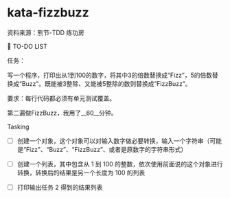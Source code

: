 # kata-fizzbuzz
资料来源：熊节-TDD 练功房

📌 TO-DO LIST

任务：

写一个程序，打印出从1到100的数字，将其中3的倍数替换成“Fizz”，5的倍数替换成“Buzz”。既能被3整除、又能被5整除的数则替换成“FizzBuzz”。

要求：每行代码都必须有单元测试覆盖。



第二遍做FizzBuzz，我用了__60__分钟。

 

Tasking

- [ ] 创建一个对象，这个对象可以对输入数字做必要转换，输入一个字符串（可能是“Fizz”、“Buzz”、“FizzBuzz”、或者是原数字的字符串形式）
- [ ] 创建一个列表，其中包含从 1 到 100 的整数，依次使用前面说的这个对象进行转换，转换后的结果是另一个长度为 100 的列表
- [ ] 打印输出任务 2 得到的结果列表


